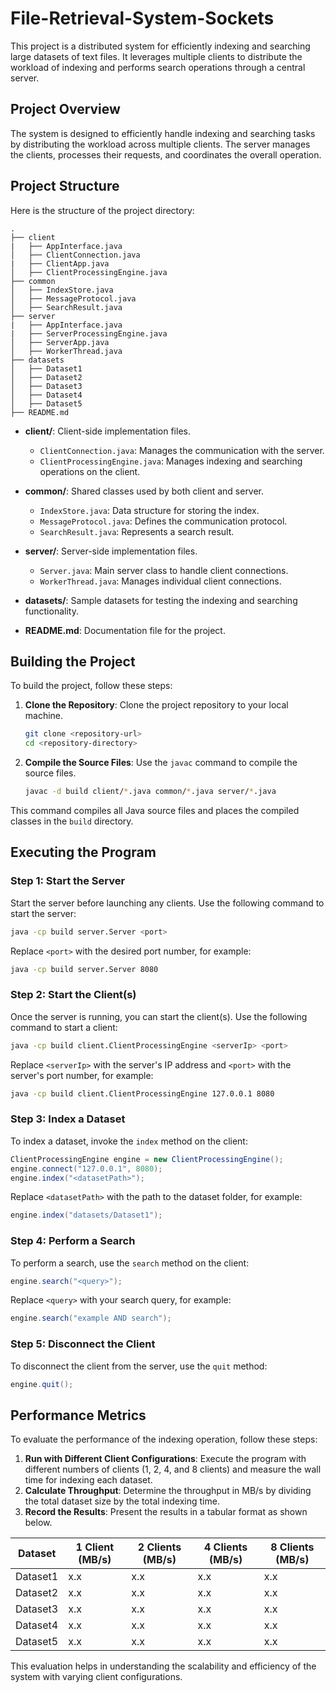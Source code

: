 # File-Retrieval-System-Sockets

This project is a distributed system for efficiently indexing and searching large datasets of text files. It leverages multiple clients to distribute the workload of indexing and performs search operations through a central server.

## Project Overview

The system is designed to efficiently handle indexing and searching tasks by distributing the workload across multiple clients. The server manages the clients, processes their requests, and coordinates the overall operation.

## Project Structure

Here is the structure of the project directory:

```
.
├── client
|   ├── AppInterface.java
│   ├── ClientConnection.java
|   ├── ClientApp.java
│   ├── ClientProcessingEngine.java
├── common
│   ├── IndexStore.java
│   ├── MessageProtocol.java
│   ├── SearchResult.java
├── server
|   ├── AppInterface.java
|   ├── ServerProcessingEngine.java
│   ├── ServerApp.java
│   ├── WorkerThread.java
├── datasets
│   ├── Dataset1
│   ├── Dataset2
│   ├── Dataset3
│   ├── Dataset4
│   ├── Dataset5
├── README.md

```

- **client/**: Client-side implementation files.
  - `ClientConnection.java`: Manages the communication with the server.
  - `ClientProcessingEngine.java`: Manages indexing and searching operations on the client.

- **common/**: Shared classes used by both client and server.
  - `IndexStore.java`: Data structure for storing the index.
  - `MessageProtocol.java`: Defines the communication protocol.
  - `SearchResult.java`: Represents a search result.

- **server/**: Server-side implementation files.
  - `Server.java`: Main server class to handle client connections.
  - `WorkerThread.java`: Manages individual client connections.

- **datasets/**: Sample datasets for testing the indexing and searching functionality.

- **README.md**: Documentation file for the project.

## Building the Project

To build the project, follow these steps:

1. **Clone the Repository**: Clone the project repository to your local machine.
   ```bash
   git clone <repository-url>
   cd <repository-directory>
   ```

2. **Compile the Source Files**: Use the `javac` command to compile the source files.
   ```bash
   javac -d build client/*.java common/*.java server/*.java
   ```

This command compiles all Java source files and places the compiled classes in the `build` directory.

## Executing the Program

### Step 1: Start the Server

Start the server before launching any clients. Use the following command to start the server:
```bash
java -cp build server.Server <port>
```
Replace `<port>` with the desired port number, for example:
```bash
java -cp build server.Server 8080
```

### Step 2: Start the Client(s)

Once the server is running, you can start the client(s). Use the following command to start a client:
```bash
java -cp build client.ClientProcessingEngine <serverIp> <port>
```
Replace `<serverIp>` with the server's IP address and `<port>` with the server's port number, for example:
```bash
java -cp build client.ClientProcessingEngine 127.0.0.1 8080
```

### Step 3: Index a Dataset

To index a dataset, invoke the `index` method on the client:
```java
ClientProcessingEngine engine = new ClientProcessingEngine();
engine.connect("127.0.0.1", 8080);
engine.index("<datasetPath>");
```
Replace `<datasetPath>` with the path to the dataset folder, for example:
```java
engine.index("datasets/Dataset1");
```

### Step 4: Perform a Search

To perform a search, use the `search` method on the client:
```java
engine.search("<query>");
```
Replace `<query>` with your search query, for example:
```java
engine.search("example AND search");
```

### Step 5: Disconnect the Client

To disconnect the client from the server, use the `quit` method:
```java
engine.quit();
```

## Performance Metrics

To evaluate the performance of the indexing operation, follow these steps:

1. **Run with Different Client Configurations**: Execute the program with different numbers of clients (1, 2, 4, and 8 clients) and measure the wall time for indexing each dataset.
2. **Calculate Throughput**: Determine the throughput in MB/s by dividing the total dataset size by the total indexing time.
3. **Record the Results**: Present the results in a tabular format as shown below.

| Dataset  | 1 Client (MB/s) | 2 Clients (MB/s) | 4 Clients (MB/s) | 8 Clients (MB/s) |
|----------|------------------|------------------|------------------|------------------|
| Dataset1 |        x.x       |       x.x        |      x.x         |      x.x         |
| Dataset2 |        x.x       |       x.x        |      x.x         |      x.x         |
| Dataset3 |        x.x       |       x.x        |      x.x         |      x.x         |
| Dataset4 |        x.x       |       x.x        |      x.x         |      x.x         |
| Dataset5 |        x.x       |       x.x        |      x.x         |      x.x         |

This evaluation helps in understanding the scalability and efficiency of the system with varying client configurations.
